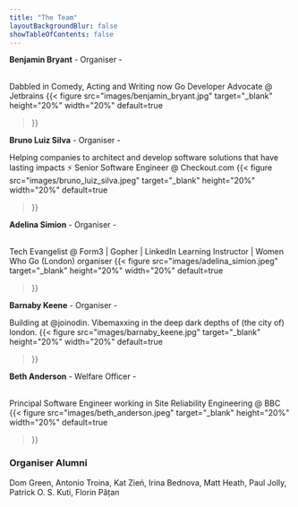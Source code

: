 ```yaml
---
title: "The Team"
layoutBackgroundBlur: false
showTableOfContents: false
---
```


**Benjamin Bryant** - Organiser -
<a href="https://www.jaminologist.com/" target="_blank" style="color: #ffffff; text-decoration: none;">{{< icon "link" >}}</a>
<a href="https://www.linkedin.com/in/benjamin-bryant-dev/" target="_blank" style="color: #ffffff; text-decoration: none;">{{< icon "linkedin" >}}</a>
<a href="https://mstdn.social/@Jaminologist" target="_blank" style="color: #ffffff; text-decoration: none;">{{< icon "mastodon" >}}</a>
<a href="https://twitter.com/jaminologist" target="_blank" style="color: #ffffff; text-decoration: none;">{{< icon "twitter" >}}</a>

Dabbled in Comedy, Acting and Writing now Go Developer Advocate @ Jetbrains
{{< figure
src="images/benjamin_bryant.jpg"
target="_blank"
height="20%"
width="20%"
default=true
>}}

**Bruno Luiz Silva** - Organiser -
<a href="https://www.linkedin.com/in/brnluiz/" target="_blank" style="color: #ffffff; text-decoration: none;">{{< icon "linkedin" >}}</a>
<a href="https://twitter.com/brunoluiz" target="_blank" style="color: #ffffff; text-decoration: none;">{{< icon "twitter" >}}</a>

Helping companies to architect and develop software solutions that have lasting impacts ⚡️ Senior Software Engineer @ Checkout.com
{{< figure
src="images/bruno_luiz_silva.jpeg"
target="_blank"
height="20%"
width="20%"
default=true
>}}

**Adelina Simion** - Organiser -
<a href="https://linktr.ee/adelinasimion" target="_blank" style="color: #ffffff; text-decoration: none;">{{< icon "link" >}}</a>
<a href="https://uk.linkedin.com/in/adelina-simion" target="_blank" style="color: #ffffff; text-decoration: none;">{{< icon "linkedin" >}}</a>
<a href="https://twitter.com/classic_addetz" target="_blank" style="color: #ffffff; text-decoration: none;">{{< icon "twitter" >}}</a>

Tech Evangelist @ Form3 | Gopher | LinkedIn Learning Instructor | Women Who Go (London) organiser 
{{< figure
src="images/adelina_simion.jpeg"
target="_blank"
height="20%"
width="20%"
default=true
>}}

**Barnaby Keene** - Organiser -
<a href="https://www.southcla.ws/" target="_blank" style="color: #ffffff; text-decoration: none;">{{< icon "link" >}}</a>
<a href="https://twitter.com/Southclaws" target="_blank" style="color: #ffffff; text-decoration: none;">{{< icon "twitter" >}}</a>

Building at @joinodin. Vibemaxxing in the deep dark depths of (the city of) london.
{{< figure
src="images/barnaby_keene.jpg"
target="_blank"
height="20%"
width="20%"
default=true
>}}

**Beth Anderson** - Welfare Officer - 
<a href="https://hachyderm.io/@betandr" target="_blank" style="color: #ffffff; text-decoration: none;">{{< icon "mastodon" >}}</a>
<a href="https://www.linkedin.com/in/betandr/" target="_blank" style="color: #ffffff; text-decoration: none;">{{< icon "linkedin" >}}</a>
<a href="https://twitter.com/betandr" target="_blank" style="color: #ffffff; text-decoration: none;">{{< icon "twitter" >}}</a>

Principal Software Engineer working in Site Reliability Engineering @ BBC
{{< figure
src="images/beth_anderson.jpeg"
target="_blank"
height="20%"
width="20%"
default=true
>}}

### Organiser Alumni

Dom Green, Antonio Troina, Kat Zień, Irina Bednova, Matt Heath, Paul Jolly, Patrick O. S. Kuti, Florin Pățan